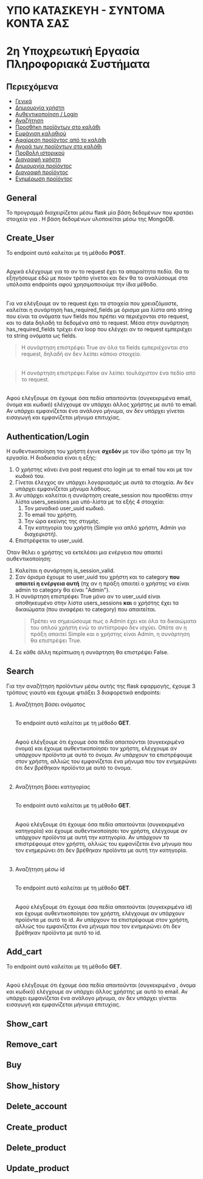 # ΥΠΟ ΚΑΤΑΣΚΕΥΗ - ΣΥΝΤΟΜΑ ΚΟΝΤΑ ΣΑΣ
# 2η Υποχρεωτική Εργασία Πληροφοριακά Συστήματα

## Περιεχόμενα 
* [Γενικά](#General)
* [Δημιουργία χρήστη](#Create_User) 
* [Αυθεντικοποίηση / Login](#Authentication/Login)
* [Αναζήτηση](#Search)
* [Προσθήκη προϊόντων στο καλάθι](#Add_cart)
* [Εμφάνιση καλαθιού](#Show_cart)
* [Αφαίρεση προϊόντος από το καλάθι](#Remove_cart)
* [Αγορά των προϊόντων στο καλάθι](#Buy)
* [Προβολή ιστορικού](#Show_history)
* [Διαγραφή χρήστη](#Delete_account)
* [Δημιουργία προϊόντος](#Create_product)
* [Διαγραφή προϊόντος](#Delete_product)
* [Ενημέρωση προϊόντος](#Update_product)

## General
Το προγραμμά διαχειρίζεται μέσω flask μία βάση δεδομένων που κρατάει στοιχεία για . Η βάση δεδομένων υλοποιείται μέσω της MongoDB.

## Create_User
Το endpoint αυτό καλείται με τη μέθοδο __POST__.
######
Αρχικά ελέγχουμε για το αν το request έχει τα απαραίτητα πεδία. Θα το εξηγήσουμε εδώ με ποιον τρόπο γίνεται και δεν θα το αναλύσουμε στα υπόλοιπα endpoints αφού χρησιμοποιούμε την ίδια μέθοδο.
######
Για να ελέγξουμε αν το request έχει τα στοιχεία που χρειαζόμαστε, καλείται η συνάρτηση has_required_fields με όρισμα μια λίστα από string που είναι τα ονόματα των fields που πρέπει να περιέχονται στο request, και το data δηλαδή τα δεδομένα από το request. Μέσα στην συνάρτηση has_required_fields τρέχει ένα loop που ελέγχει αν το request εμπεριέχει τα string ονόματα ως fields.
>Η συνάρτηση επιστρέφει True αν όλα τα fields εμπεριέχονται στο request, δηλαδή αν δεν λείπει κάποιο στοιχείο.
######
>Η συνάρτηση επιστρέφει False αν λείπει τουλάχιστον ένα πεδίο από το request. 
######
Αφού ελέγξουμε ότι έχουμε όσα πεδία απαιτούνται (συγκεκριμένα email, όνομα και κωδικό) ελέγχουμε αν υπάρχει άλλος χρήστης με αυτό το email. Αν υπάρχει εμφανίζεται ένα ανάλογο μήνυμα, αν δεν υπάρχει γίνεται εισαγωγή και εμφανίζεται μήνυμα επιτυχίας.


## Authentication/Login
Η αυθεντικοποίηση του χρήστη έγινε __σχεδόν__ με τον ίδιο τρόπο με την 1η εργασία. Η διαδικασία είναι η εξής:
1. Ο χρήστης κάνει ένα post request στο login με το email του και με τον κωδικό του.
2. Γίνεται έλεγχος αν υπάρχει λογαριασμός με αυτά τα στοιχεία. Αν δεν υπάρχει εμφανίζεται μήνυμα λάθους.
3. Αν υπάρχει καλείται η συνάρτηση create_session που προσθέτει στην λίστα users_sessions μια υπό-λίστα με τα εξής 4 στοιχεία:
	1. Τον μοναδικό user_uuid κωδικό.
	2. Το email του χρήστη.
	3. Την ώρα εκείνης της στιγμής.
	4. Tην κατηγορία του χρήστη (Simple για απλό χρήστη, Admin για διαχειριστή).
4. Επιστρέφεται το user_uuid.

Όταν θέλει ο χρήστης να εκτελέσει μια ενέργεια που απαιτεί αυθεντικοποίηση:
1. Καλείται η συνάρτηση is_session_valid.
2. Σαν όρισμα έχουμε το user_uuid του χρήστη και το category __που απαιτεί η ενέργεια αυτή__ (πχ αν η πράξη απαιτεί ο χρήστης να είναι admin το category θα είναι "Admin").
3. Η συνάρτηση επιστρέφει True μόνο αν το user_uuid είναι αποθηκευμένο στην λίστα users_sessions __και__ ο χρήστης έχει τα δικαιώματα (που αναφέρει το category) που απαιτείται. 
	>Πρέπει να σημειώσουμε πως ο Admin έχει και όλα τα δικαιώματα του απλού χρήστη ενώ το αντίστροφο δεν ισχύει. Οπότε αν η πράξη απαιτεί Simple και ο χρήστης είναι Admin, η συνάρτηση θα επιστρέψει True.
4. Σε κάθε άλλη περίπτωση η συνάρτηση θα επιστρέψει False.

## Search
Για την αναζήτηση προϊόντων μέσω αυτής της flask εφαρμογής, έχουμε 3 τρόπους γιαυτό και έχουμε φτιάξει 3 διαφορετικά endpoints:
1. Αναζήτηση βάσει ονόματος
	######
	Το endpoint αυτό καλείται με τη μέθοδο __GET__.
	######
	Αφού ελέγξουμε ότι έχουμε όσα πεδία απαιτούνται (συγκεκριμένα όνομα) και έχουμε αυθεντικοποίησει τον χρήστη, ελέγχουμε αν υπάρχουν προϊόντα με αυτό το όνομα. Αν υπάρχουν τα επιστρέφουμε στον χρήστη, αλλιώς του εμφανίζεται ένα μήνυμα που τον ενημερώνει ότι δεν βρέθηκαν προϊόντα με αυτό το όνομα.
######
2. Αναζήτηση βάσει κατηγορίας
	######
	Το endpoint αυτό καλείται με τη μέθοδο __GET__.
	######
	Αφού ελέγξουμε ότι έχουμε όσα πεδία απαιτούνται (συγκεκριμένα κατηγορία) και έχουμε αυθεντικοποίησει τον χρήστη, ελέγχουμε αν υπάρχουν προϊόντα με αυτή την κατηγορία. Αν υπάρχουν τα επιστρέφουμε στον χρήστη, αλλιώς του εμφανίζεται ένα μήνυμα που τον ενημερώνει ότι δεν βρέθηκαν προϊόντα με αυτή την κατηγορία.
######
3. Αναζήτηση μέσω id
	######
	Το endpoint αυτό καλείται με τη μέθοδο __GET__.
	######
	Αφού ελέγξουμε ότι έχουμε όσα πεδία απαιτούνται (συγκεκριμένα id) και έχουμε αυθεντικοποίησει τον χρήστη, ελέγχουμε αν υπάρχουν προϊόντα με αυτό το id. Αν υπάρχουν τα επιστρέφουμε στον χρήστη, αλλιώς του εμφανίζεται ένα μήνυμα που τον ενημερώνει ότι δεν βρέθηκαν προϊόντα με αυτό το id.
	
## Add_cart
Το endpoint αυτό καλείται με τη μέθοδο __GET__.
######
Αφού ελέγξουμε ότι έχουμε όσα πεδία απαιτούνται (συγκεκριμένα , όνομα και κωδικό) ελέγχουμε αν υπάρχει άλλος χρήστης με αυτό το email. Αν υπάρχει εμφανίζεται ένα ανάλογο μήνυμα, αν δεν υπάρχει γίνεται εισαγωγή και εμφανίζεται μήνυμα επιτυχίας.

## Show_cart


## Remove_cart

## Buy

## Show_history

## Delete_account

## Create_product

## Delete_product

## Update_product

